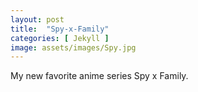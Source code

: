 ```yaml
---
layout: post
title:  "Spy-x-Family"
categories: [ Jekyll ]
image: assets/images/Spy.jpg
---
```


My new favorite anime series Spy x Family.
